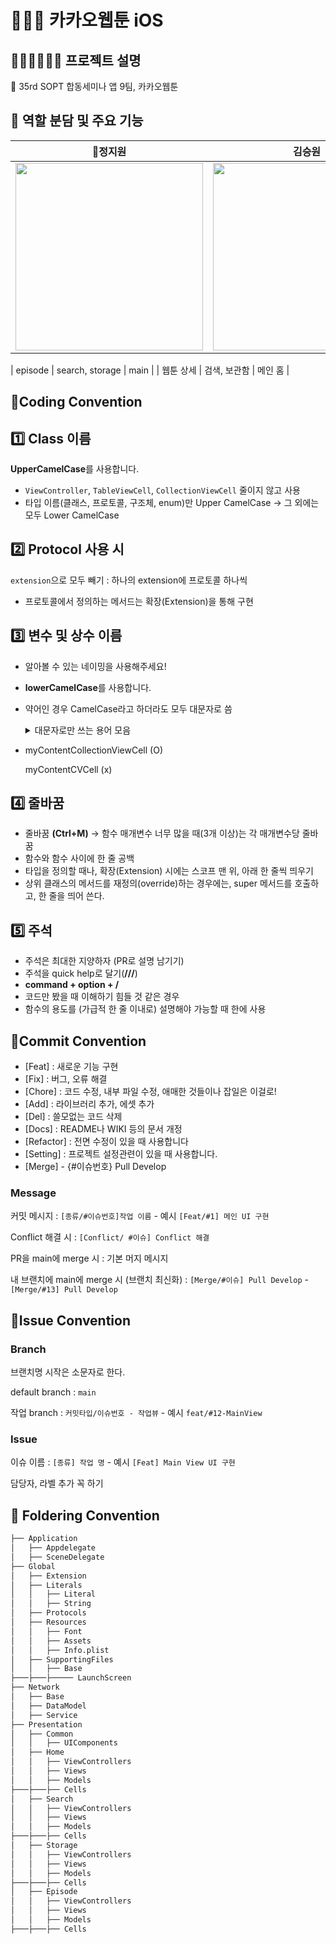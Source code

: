 # 🏊🏻‍♂️ 카카오웹툰 iOS

## 🙆🏻‍♀️🙅🏻‍♂️ 프로젝트 설명 
🌟 35rd SOPT 합동세미나 앱 9팀, 카카오웹툰


## 🍎 역할 분담 및 주요 기능
| 👑정지원 | 김승원 | 김현수 |
| :--------: | :--------: | :--------: | 
|  <img src="https://github.com/NOW-SOPT-APP1-YeogiEottae/YeogiEottae-iOS/assets/95562494/9340af4a-7c5f-4140-8836-2290b185c3a0" width="300px"/> | <img src="https://github.com/user-attachments/assets/bf60f0a2-ee24-4bc2-99b3-f1a40277a647e" width="300px"/> | <img src="https://github.com/user-attachments/assets/b5b2e337-af2f-4622-b952-9b384ac2ab2f" width="300px"/> |

| episode | search, storage | main | 
| 웹툰 상세 | 검색, 보관함 | 메인 홈 | 


## 📌Coding Convention
## 1️⃣ **Class 이름**

**UpperCamelCase**를 사용합니다.

- `ViewController`, `TableViewCell`, `CollectionViewCell` 줄이지 않고 사용
- 타입 이름(클래스, 프로토콜, 구조체, enum)만 Upper CamelCase
→ 그 외에는 모두 Lower CamelCase

## 2️⃣ **Protocol 사용 시**

`extension`으로 모두 빼기 : 하나의 extension에 프로토콜 하나씩

- 프로토콜에서 정의하는 메서드는 확장(Extension)을 통해 구현

## 3️⃣ **변수 및 상수 이름**

- 알아볼 수 있는 네이밍을 사용해주세요!
- **lowerCamelCase**를 사용합니다.
- 약어인 경우 CamelCase라고 하더라도 모두 대문자로 씀
  <details>
    <summary>대문자로만 쓰는 용어 모음</summary>
    <div>
    <br>
    - URL<br>
    - ID<br>
    - API<br>
    - 필요시 여기에 추가<br>
    </div>
    </details>
- myContentCollectionViewCell (O)
    
    myContentCVCell (x)
    

## **4️⃣ 줄바꿈**

- 줄바꿈 **(Ctrl+M)** → 함수 매개변수 너무 많을 때(3개 이상)는 각 매개변수당 줄바꿈
- 함수와 함수 사이에 한 줄 공백
- 타입을 정의할 때나, 확장(Extension) 시에는 스코프 맨 위, 아래 한 줄씩 띄우기
- 상위 클래스의 메서드를 재정의(override)하는 경우에는, super 메서드를 호출하고, 한 줄을 띄어 쓴다.

## **5️⃣ 주석**

- 주석은 최대한 지양하자 (PR로 설명 남기기)
- 주석을 quick help로 달기(**///**)
- **command + option + /**
- 코드만 봤을 때 이해하기 힘들 것 같은 경우
- 함수의 용도를 (가급적 한 줄 이내로) 설명해야 가능할 때 한에 사용

## 📌Commit Convention
- [Feat] : 새로운 기능 구현
- [Fix] : 버그, 오류 해결
- [Chore] : 코드 수정, 내부 파일 수정, 애매한 것들이나 잡일은 이걸로!
- [Add] : 라이브러리 추가, 에셋 추가
- [Del] : 쓸모없는 코드 삭제
- [Docs] : README나 WIKI 등의 문서 개정
- [Refactor] : 전면 수정이 있을 때 사용합니다
- [Setting] : 프로젝트 설정관련이 있을 때 사용합니다.
- [Merge] - {#이슈번호} Pull Develop

### Message

커밋 메시지 : `[종류/#이슈번호]작업 이름` - 예시 `[Feat/#1] 메인 UI 구현`

Conflict 해결 시 : `[Conflict/ #이슈] Conflict 해결`

PR을 main에 merge 시 : 기본 머지 메시지

내 브랜치에 main에 merge 시 (브랜치 최신화) : `[Merge/#이슈] Pull Develop` - `[Merge/#13] Pull Develop`
## 📌Issue Convention

### Branch

브랜치명 시작은 소문자로 한다.

default branch : `main`

작업 branch : `커밋타입/이슈번호 - 작업뷰` - 예시 `feat/#12-MainView`

### Issue

이슈 이름 : `[종류] 작업 명` - 예시 `[Feat] Main View UI 구현`

담당자, 라벨 추가 꼭 하기

## 📂 Foldering Convention
```bash
├── Application
│   ├── Appdelegate
│   ├── SceneDelegate
├── Global
│   ├── Extension
│   ├── Literals
│   │   ├── Literal
│   │   ├── String
│   ├── Protocols
│   ├── Resources
│   │   ├── Font
│   │   ├── Assets
│   │   ├── Info.plist
│   ├── SupportingFiles
│   │   ├── Base
├───├───├───── LaunchScreen
├── Network
│   ├── Base
│   ├── DataModel
│   ├── Service
├── Presentation 
│   ├── Common
│   │   ├── UIComponents 
│   ├── Home
│   │   ├── ViewControllers
│   │   ├── Views
│   │   ├── Models
├───├───├── Cells
│   ├── Search
│   │   ├── ViewControllers
│   │   ├── Views
│   │   ├── Models
├───├───├── Cells
│   ├── Storage
│   │   ├── ViewControllers
│   │   ├── Views
│   │   ├── Models
├───├───├── Cells
│   ├── Episode
│   │   ├── ViewControllers
│   │   ├── Views
│   │   ├── Models
├───├───├── Cells
``` 
